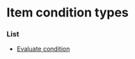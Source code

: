 # Item condition types


### List

 * [Evaluate condition](item_condition_types/evaluate_condition.md)